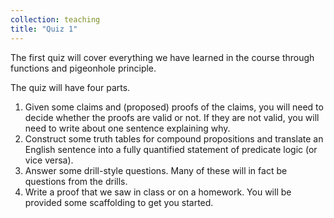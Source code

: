```yaml
---
collection: teaching
title: "Quiz 1"
---
```


The first quiz
will cover everything we have learned in the course through functions and
pigeonhole principle.

The quiz will have four parts.
1. Given some claims and (proposed) proofs of the claims, you will need to decide whether the proofs are valid or not. If
   they are not valid, you will need to write about one sentence explaining
   why.
2. Construct some truth tables for compound propositions and translate an
   English sentence into a fully quantified statement of predicate logic (or
   vice versa).
3. Answer some drill-style questions. Many of these will in fact be questions from the
   drills.
4. Write a proof that we saw in class or on a homework. You will be provided some scaffolding to
   get you started.
